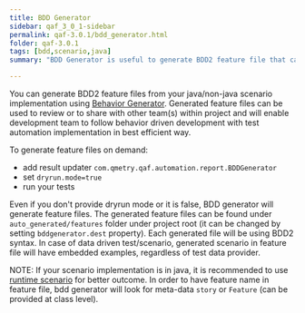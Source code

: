 ```yaml
---
title: BDD Generator
sidebar: qaf_3_0_1-sidebar
permalink: qaf-3.0.1/bdd_generator.html
folder: qaf-3.0.1
tags: [bdd,scenario,java]
summary: "BDD Generator is useful to generate BDD2 feature file that can be used to review or to share with others."

---
```


You can generate BDD2 feature files from your java/non-java scenario implementation using [Behavior Generator](javadoc/com/qmetry/qaf/automation/report/BDDGenerator.html). Generated feature files can be used to review or to share with other team(s) within project and will enable development team to follow behavior driven development with test automation implementation in best efficient way.

To generate feature files on demand: 
  - add result updater `com.qmetry.qaf.automation.report.BDDGenerator`
  - set `dryrun.mode=true`
  - run your tests

Even if you don't provide dryrun mode or it is false, BDD generator will generate feature files. The generated feature files can be found under `auto_generated/features` folder under project root (it can be changed by setting `bddgenerator.dest` property). Each generated file will be using BDD2 syntax. In case of data driven test/scenario, generated scenario in feature file will have embedded examples, regardless of test data provider.

NOTE: If your scenario implementation is in java, it is recommended to use [runtime scenario](runtime_scenario.html) for better outcome. In order to have feature name in feature file, bdd generator will look for meta-data `story` or `Feature` (can be provided at class level).